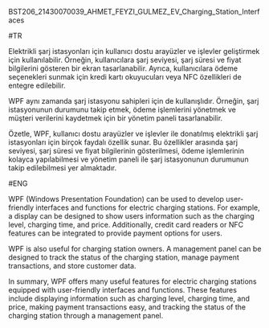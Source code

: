 BST206_21430070039_AHMET_FEYZI_GULMEZ_EV_Charging_Station_Interfaces

#TR

Elektrikli şarj istasyonları için kullanıcı dostu arayüzler ve işlevler geliştirmek için kullanılabilir. Örneğin, kullanıcılara şarj seviyesi, şarj süresi ve fiyat bilgilerini gösteren bir ekran tasarlanabilir. Ayrıca, kullanıcılara ödeme seçenekleri sunmak için kredi kartı okuyucuları veya NFC özellikleri de entegre edilebilir.

WPF aynı zamanda şarj istasyonu sahipleri için de kullanışlıdır. Örneğin, şarj istasyonunun durumunu takip etmek, ödeme işlemlerini yönetmek ve müşteri verilerini kaydetmek için bir yönetim paneli tasarlanabilir.

Özetle, WPF, kullanıcı dostu arayüzler ve işlevler ile donatılmış elektrikli şarj istasyonları için birçok faydalı özellik sunar. Bu özellikler arasında şarj seviyesi, şarj süresi ve fiyat bilgilerinin gösterilmesi, ödeme işlemlerinin kolayca yapılabilmesi ve yönetim paneli ile şarj istasyonunun durumunun takip edilebilmesi yer almaktadır.

#ENG

WPF (Windows Presentation Foundation) can be used to develop user-friendly interfaces and functions for electric charging stations. For example, a display can be designed to show users information such as the charging level, charging time, and price. Additionally, credit card readers or NFC features can be integrated to provide payment options for users.

WPF is also useful for charging station owners. A management panel can be designed to track the status of the charging station, manage payment transactions, and store customer data.

In summary, WPF offers many useful features for electric charging stations equipped with user-friendly interfaces and functions. These features include displaying information such as charging level, charging time, and price, making payment transactions easy, and tracking the status of the charging station through a management panel.

